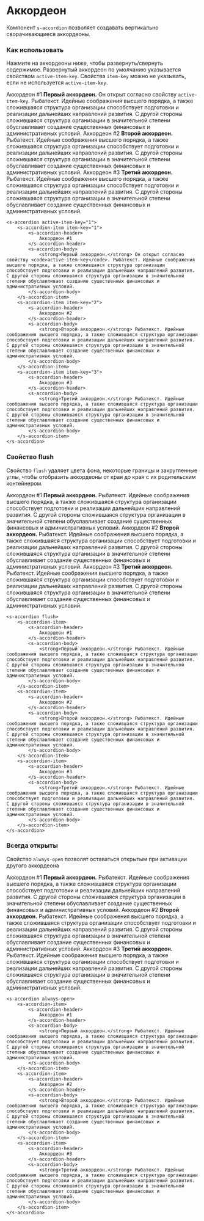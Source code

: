 # Аккордеон

Компонент `s-accordion` позволяет создавать вертикально сворачивающиеся аккордеоны.

### Как использовать
Нажмите на аккордеоны ниже, чтобы развернуть/свернуть содержимое. Развернутый аккордеон по умолчанию указывается свойством `active-item-key`. Свойства `item-key` можно не указывать, если не используется `active-item-key`.

<s-accordion active-item-key="1">
    <s-accordion-item item-key="1">
        <s-accordion-header>
            Аккордеон #1
        </s-accordion-header>
        <s-accordion-body>
            <strong>Первый аккордеон.</strong> Он открыт согласно свойству <code>active-item-key</code>. Рыбатекст. Идейные соображения высшего порядка, а также сложившаяся структура организации способствует подготовки и реализации дальнейших направлений развития. С другой стороны сложившаяся структура организации в значительной степени обуславливает создание существенных финансовых и административных условий. 
        </s-accordion-body>
    </s-accordion-item>
    <s-accordion-item item-key="2">
        <s-accordion-header>
            Аккордеон #2
        </s-accordion-header>
        <s-accordion-body>
            <strong>Второй аккордеон.</strong> Рыбатекст. Идейные соображения высшего порядка, а также сложившаяся структура организации способствует подготовки и реализации дальнейших направлений развития. С другой стороны сложившаяся структура организации в значительной степени обуславливает создание существенных финансовых и административных условий.
        </s-accordion-body>
    </s-accordion-item>
    <s-accordion-item item-key="3">
        <s-accordion-header>
            Аккордеон #3
        </s-accordion-header>
        <s-accordion-body>
            <strong>Третий аккордеон.</strong> Рыбатекст. Идейные соображения высшего порядка, а также сложившаяся структура организации способствует подготовки и реализации дальнейших направлений развития. С другой стороны сложившаяся структура организации в значительной степени обуславливает создание существенных финансовых и административных условий. 
        </s-accordion-body>
    </s-accordion-item>
</s-accordion>

``` vue
<s-accordion active-item-key="1">
    <s-accordion-item item-key="1">
        <s-accordion-header>
            Аккордеон #1
        </s-accordion-header>
        <s-accordion-body>
            <strong>Первый аккордеон.</strong> Он открыт согласно свойству <code>active-item-key</code>. Рыбатекст. Идейные соображения высшего порядка, а также сложившаяся структура организации способствует подготовки и реализации дальнейших направлений развития. С другой стороны сложившаяся структура организации в значительной степени обуславливает создание существенных финансовых и административных условий. 
        </s-accordion-body>
    </s-accordion-item>
    <s-accordion-item item-key="2">
        <s-accordion-header>
            Аккордеон #2
        </s-accordion-header>
        <s-accordion-body>
            <strong>Второй аккордеон.</strong> Рыбатекст. Идейные соображения высшего порядка, а также сложившаяся структура организации способствует подготовки и реализации дальнейших направлений развития. С другой стороны сложившаяся структура организации в значительной степени обуславливает создание существенных финансовых и административных условий.
        </s-accordion-body>
    </s-accordion-item>
    <s-accordion-item item-key="3">
        <s-accordion-header>
            Аккордеон #3
        </s-accordion-header>
        <s-accordion-body>
            <strong>Третий аккордеон.</strong> Рыбатекст. Идейные соображения высшего порядка, а также сложившаяся структура организации способствует подготовки и реализации дальнейших направлений развития. С другой стороны сложившаяся структура организации в значительной степени обуславливает создание существенных финансовых и административных условий. 
        </s-accordion-body>
    </s-accordion-item>
</s-accordion>
```

### Свойство flush
Свойство `flush` удаляет цвета фона, некоторые границы и закругленные углы, чтобы отобразить аккордеоны от края до края с их родительским контейнером.

<s-accordion flush>
    <s-accordion-item>
        <s-accordion-header>
            Аккордеон #1
        </s-accordion-header>
        <s-accordion-body>
            <strong>Первый аккордеон.</strong> Рыбатекст. Идейные соображения высшего порядка, а также сложившаяся структура организации способствует подготовки и реализации дальнейших направлений развития. С другой стороны сложившаяся структура организации в значительной степени обуславливает создание существенных финансовых и административных условий. 
        </s-accordion-body>
    </s-accordion-item>
    <s-accordion-item>
        <s-accordion-header>
            Аккордеон #2
        </s-accordion-header>
        <s-accordion-body>
            <strong>Второй аккордеон.</strong> Рыбатекст. Идейные соображения высшего порядка, а также сложившаяся структура организации способствует подготовки и реализации дальнейших направлений развития. С другой стороны сложившаяся структура организации в значительной степени обуславливает создание существенных финансовых и административных условий.
        </s-accordion-body>
    </s-accordion-item>
    <s-accordion-item>
        <s-accordion-header>
            Аккордеон #3
        </s-accordion-header>
        <s-accordion-body>
            <strong>Третий аккордеон.</strong> Рыбатекст. Идейные соображения высшего порядка, а также сложившаяся структура организации способствует подготовки и реализации дальнейших направлений развития. С другой стороны сложившаяся структура организации в значительной степени обуславливает создание существенных финансовых и административных условий. 
        </s-accordion-body>
    </s-accordion-item>
</s-accordion>

``` vue
<s-accordion flush>
    <s-accordion-item>
        <s-accordion-header>
            Аккордеон #1
        </s-accordion-header>
        <s-accordion-body>
            <strong>Первый аккордеон.</strong> Рыбатекст. Идейные соображения высшего порядка, а также сложившаяся структура организации способствует подготовки и реализации дальнейших направлений развития. С другой стороны сложившаяся структура организации в значительной степени обуславливает создание существенных финансовых и административных условий. 
        </s-accordion-body>
    </s-accordion-item>
    <s-accordion-item>
        <s-accordion-header>
            Аккордеон #2
        </s-accordion-header>
        <s-accordion-body>
            <strong>Второй аккордеон.</strong> Рыбатекст. Идейные соображения высшего порядка, а также сложившаяся структура организации способствует подготовки и реализации дальнейших направлений развития. С другой стороны сложившаяся структура организации в значительной степени обуславливает создание существенных финансовых и административных условий.
        </s-accordion-body>
    </s-accordion-item>
    <s-accordion-item>
        <s-accordion-header>
            Аккордеон #3
        </s-accordion-header>
        <s-accordion-body>
            <strong>Третий аккордеон.</strong> Рыбатекст. Идейные соображения высшего порядка, а также сложившаяся структура организации способствует подготовки и реализации дальнейших направлений развития. С другой стороны сложившаяся структура организации в значительной степени обуславливает создание существенных финансовых и административных условий. 
        </s-accordion-body>
    </s-accordion-item>
</s-accordion>
```

### Всегда открыты
Свойство `always-open` позволят оставаться открытым при активации другого аккордеона

<s-accordion always-open>
    <s-accordion-item>
        <s-accordion-header>
            Аккордеон #1
        </s-accordion-header>
        <s-accordion-body>
            <strong>Первый аккордеон.</strong> Рыбатекст. Идейные соображения высшего порядка, а также сложившаяся структура организации способствует подготовки и реализации дальнейших направлений развития. С другой стороны сложившаяся структура организации в значительной степени обуславливает создание существенных финансовых и административных условий. 
        </s-accordion-body>
    </s-accordion-item>
    <s-accordion-item>
        <s-accordion-header>
            Аккордеон #2
        </s-accordion-header>
        <s-accordion-body>
            <strong>Второй аккордеон.</strong> Рыбатекст. Идейные соображения высшего порядка, а также сложившаяся структура организации способствует подготовки и реализации дальнейших направлений развития. С другой стороны сложившаяся структура организации в значительной степени обуславливает создание существенных финансовых и административных условий.
        </s-accordion-body>
    </s-accordion-item>
    <s-accordion-item>
        <s-accordion-header>
            Аккордеон #3
        </s-accordion-header>
        <s-accordion-body>
            <strong>Третий аккордеон.</strong> Рыбатекст. Идейные соображения высшего порядка, а также сложившаяся структура организации способствует подготовки и реализации дальнейших направлений развития. С другой стороны сложившаяся структура организации в значительной степени обуславливает создание существенных финансовых и административных условий. 
        </s-accordion-body>
    </s-accordion-item>
</s-accordion>

``` vue
<s-accordion always-open>
    <s-accordion-item>
        <s-accordion-header>
            Аккордеон #1
        </s-accordion-header>
        <s-accordion-body>
            <strong>Первый аккордеон.</strong> Рыбатекст. Идейные соображения высшего порядка, а также сложившаяся структура организации способствует подготовки и реализации дальнейших направлений развития. С другой стороны сложившаяся структура организации в значительной степени обуславливает создание существенных финансовых и административных условий. 
        </s-accordion-body>
    </s-accordion-item>
    <s-accordion-item>
        <s-accordion-header>
            Аккордеон #2
        </s-accordion-header>
        <s-accordion-body>
            <strong>Второй аккордеон.</strong> Рыбатекст. Идейные соображения высшего порядка, а также сложившаяся структура организации способствует подготовки и реализации дальнейших направлений развития. С другой стороны сложившаяся структура организации в значительной степени обуславливает создание существенных финансовых и административных условий.
        </s-accordion-body>
    </s-accordion-item>
    <s-accordion-item>
        <s-accordion-header>
            Аккордеон #3
        </s-accordion-header>
        <s-accordion-body>
            <strong>Третий аккордеон.</strong> Рыбатекст. Идейные соображения высшего порядка, а также сложившаяся структура организации способствует подготовки и реализации дальнейших направлений развития. С другой стороны сложившаяся структура организации в значительной степени обуславливает создание существенных финансовых и административных условий. 
        </s-accordion-body>
    </s-accordion-item>
</s-accordion>
```
